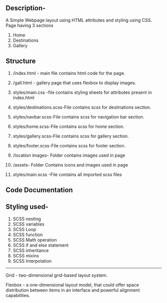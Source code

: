 ## Description-

A Simple Webpage layout using HTML attributes and styling using CSS.
Page having 3 sections
1. Home
2. Destinations
3. Gallery

## Structure
1. /index.html - main file contains html code for the page.

2. /gall.html - gallery page that uses flexbox to display images.

3. styles/main.css -file contains styling sheets for attributes present in index.html

4. styles/destinations.scss-File contains scss for desitnations section.

5. styles/navbar.scss-File contains scss for navigation bar section.

7. styles/home.scss-File contains scss for home section.

8. styles/gallery.scss-File contains scss for gallery section.

9. styles/footer.scss-File contains scss for footer section.

10. /location images- Folder contains images used in page

11. /assets- Folder Contains icons and images used in page

12. styles/main.scss -File contains all imported scss files


## Code Documentation

## Styling used-

1. SCSS nesting
2. SCSS variables
3. SCSS Loop
4. SCSS function
5. SCSS Math operation
6. SCSS if and else statement
7. SCSS inheritance
8. SCSS mixins
9. SCSS Interpolation
---
Grid - two-dimensional grid-based layout system.

Flexbox - a one-dimensional layout model, that could offer space distribution between items in an interface and powerful alignment capabilities.
